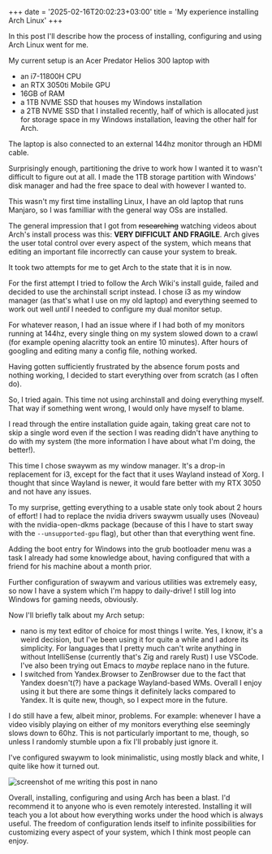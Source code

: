 +++
date = '2025-02-16T20:02:23+03:00'
title = 'My experience installing Arch Linux'
+++

In this post I'll describe how the process of installing, configuring and using
Arch Linux went for me.

My current setup is an Acer Predator Helios 300 laptop with
- an i7-11800H CPU
- an RTX 3050ti Mobile GPU
- 16GB of RAM
- a 1TB NVME SSD that houses my Windows installation
- a 2TB NVME SSD that I installed recently, half of which is allocated
just for storage space in my Windows installation, leaving the other half
for Arch.

The laptop is also connected to an external 144hz monitor through an
HDMI cable.

Surprisingly enough, partitioning the drive to work how I wanted it to
wasn't difficult to figure out at all. I made the 1TB storage
partition with Windows' disk manager and had the free space to deal with
however I wanted to.

This wasn't my first time installing Linux, I have an old laptop that
runs Manjaro, so I was familliar with the general way OSs are installed.

The general impression that I got from ~~researching~~ watching videos about
Arch's install process was this: **VERY DIFFICULT AND FRAGILE**. Arch gives
the user total control over every aspect of the system, which means that
editing an important file incorrectly can cause your system to break.

It took two attempts for me to get Arch to the state that it is in now.

For the first attempt I tried to follow the Arch Wiki's install guide,
failed and decided to use the archinstall script instead. I chose i3
as my window manager (as that's what I use on my old laptop) and everything
seemed to work out well *until* I needed to configure my dual monitor setup.

For whatever reason, I had an issue where if I had both of my monitors running
at 144hz, every single thing on my system slowed down to a crawl (for example
opening alacritty took an entire 10 minutes). After hours of googling and
editing many a config file, nothing worked.

Having gotten sufficiently frustrated by the absence forum posts and nothing
working, I decided to start everything over from scratch (as I often do).

So, I tried again. This time not using archinstall and doing everything myself.
That way if something went wrong, I would only have myself to blame.

I read through the entire installation guide again, taking great care not to skip
a single word even if the section I was reading didn't have anything to do with my
system (the more information I have about what I'm doing, the better!).

This time I chose swaywm as my window manager. It's a drop-in replacement for i3,
except for the fact that it uses Wayland instead of Xorg. I thought that since
Wayland is newer, it would fare better with my RTX 3050 and not have any issues.

To my surprise, getting everything to a usable state only took about 2 hours
of effort! I had to replace the nvidia drivers swaywm usually uses (Noveau)
with the nvidia-open-dkms package (because of this I have to start sway with the
`--unsupported-gpu` flag), but other than that everything went fine.

Adding the boot entry for Windows into the grub bootloader menu was a task
I already had some knowledge about, having configured that with a friend for
his machine about a month prior.

Further configuration of swaywm and various utilities was extremely easy,
so now I have a system which I'm happy to daily-drive! I still log into
Windows for gaming needs, obviously.

Now I'll briefly talk about my Arch setup:
- nano is my text editor of choice for most things I write. Yes, I know,
it's a weird decision, but I've been using it for quite a while and I
adore its simplicity. For languages that I pretty much can't write anything
in without IntelliSense (currently that's Zig and rarely Rust) I use VSCode.
I've also been trying out Emacs to *maybe* replace nano in the future.
- I switched from Yandex.Browser to ZenBrowser due to the fact that Yandex
doesn't(?) have a package Wayland-based WMs. Overall I enjoy using it but
there are some things it definitely lacks compared to Yandex. It is quite
new, though, so I expect more in the future.

I do still have a few, albeit minor, problems. For example: whenever I have
a video visibly playing on either of my monitors everything else seemingly
slows down to 60hz. This is not particularly important to me, though, so
unless I randomly stumble upon a fix I'll probably just ignore it.

I've configured swaywm to look minimalistic, using mostly black and white,
I quite like how it turned out.

![screenshot of me writing this post in nano](/writing-arch-linux-post-in-nano.jpg "what it looked like when I was writing this post")

Overall, installing, configuring and using Arch has been a blast.
I'd recommend it to anyone who is even remotely interested.
Installing it will teach you a lot about how everything works under the hood
which is always useful. The freedom of configuration lends itself to infinite
possibilities for customizing every aspect of your system, which I think most
people can enjoy.